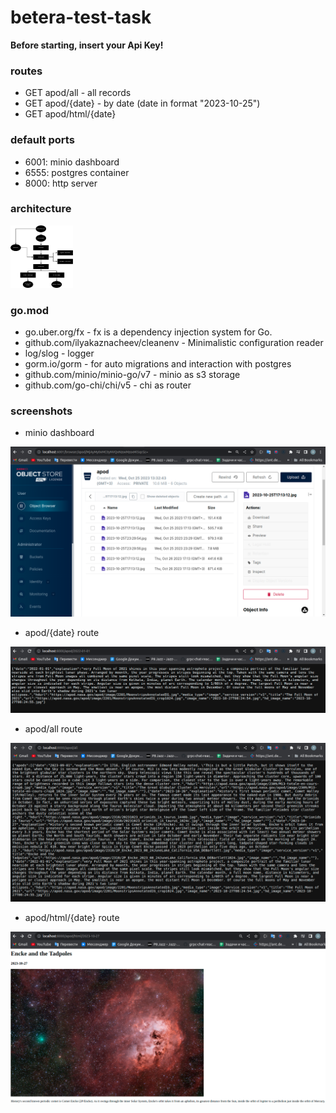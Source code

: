 # betera-test-task

<b>Before starting, insert your Api Key!</b>

### routes

- GET apod/all - all records
- GET apod/{date} - by date (date in format "2023-10-25")
- GET apod/html/{date}

### default ports

- 6001: minio dashboard
- 6555: postgres container
- 8000: http server

### architecture

<img src="architecture.png" alt="architecture" style="height: 100px; width:100px;"/>

### go.mod

- go.uber.org/fx - fx is a dependency injection system for Go.
- github.com/ilyakaznacheev/cleanenv - Minimalistic configuration reader
- log/slog - logger
- gorm.io/gorm - for auto migrations and interaction with postgres
- github.com/minio/minio-go/v7 - minio as s3 storage
- github.com/go-chi/chi/v5 - chi as router

### screenshots

- minio dashboard

<img src="minio-dashboard.png" alt="minio-dashboard"/>

- apod/{date} route

<img src="apod-by-date.png" alt="apod by date route"/>

- apod/all route

<img src="apod-all.png" alt="apod all route"/>

- apod/html/{date} route

<img src="apod-by-date-html.png" alt="apod by date html route"/>
